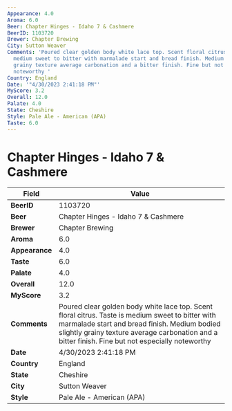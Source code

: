 ```yaml
---
Appearance: 4.0
Aroma: 6.0
Beer: Chapter Hinges - Idaho 7 & Cashmere
BeerID: 1103720
Brewer: Chapter Brewing
City: Sutton Weaver
Comments: 'Poured clear golden body white lace top. Scent floral citrus. Taste is
  medium sweet to bitter with marmalade start and bread finish. Medium bodied slightly
  grainy texture average carbonation and a bitter finish. Fine but not especially
  noteworthy '
Country: England
Date: '"4/30/2023 2:41:18 PM"'
MyScore: 3.2
Overall: 12.0
Palate: 4.0
State: Cheshire
Style: Pale Ale - American (APA)
Taste: 6.0
---
```


# Chapter Hinges - Idaho 7 & Cashmere

| Field         | Value |
|---------------|-------|
| **BeerID** | 1103720 |
| **Beer** | Chapter Hinges - Idaho 7 & Cashmere |
| **Brewer** | Chapter Brewing |
| **Aroma** | 6.0 |
| **Appearance** | 4.0 |
| **Taste** | 6.0 |
| **Palate** | 4.0 |
| **Overall** | 12.0 |
| **MyScore** | 3.2 |
| **Comments** | Poured clear golden body white lace top. Scent floral citrus. Taste is medium sweet to bitter with marmalade start and bread finish. Medium bodied slightly grainy texture average carbonation and a bitter finish. Fine but not especially noteworthy  |
| **Date** | 4/30/2023 2:41:18 PM |
| **Country** | England |
| **State** | Cheshire |
| **City** | Sutton Weaver |
| **Style** | Pale Ale - American (APA) |

